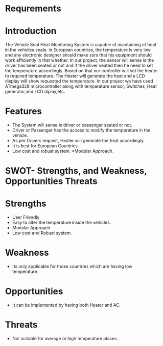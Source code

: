 # Requrements
# Introduction
   The Vehicle Seat Heat Monitoring System is capable of maintaining of heat in the vehicles seats. In European countries, the temperature is very low and any electronic designer should make sure that his equipment should work efficiently in that whether. In our project, the sensor will sense is the driver has been seated or not and if the driver seated then he need to set the temperature accordingly. Based on that our controller will set the heater to required temperature. The Heater will generate the heat and a LCD display will show requested the temperature. In our project we have used ATmega328 microcontroller along with temperature sensor, Switches, Heat generator,and LCD diplay,etc.
# Features
  * The System will sense is driver or passenger seated or not.
  * Driver or Passenger has the access to modify the temperature in the vehicle.
  * As per Drivers request, Heater will generate the heat accordingly.
  * It is best for European Countries.
  * Low cost and robust system.
  *Modular Approach.
 # SWOT- Strengths, and Weakness, Opportunities Threats
 # Strengths
   * User Friendly
   * Easy to alter the temperature inside the vehicles.
   * Modular Approach
   * Low cost and Robust system.
# Weakness
 * Its only applicable for those countries which are having low temperature.
# Opportunities
  * It can be implemented by having both Heater and AC.
# Threats
  * Not suitable for average or high temperature places. 
  
